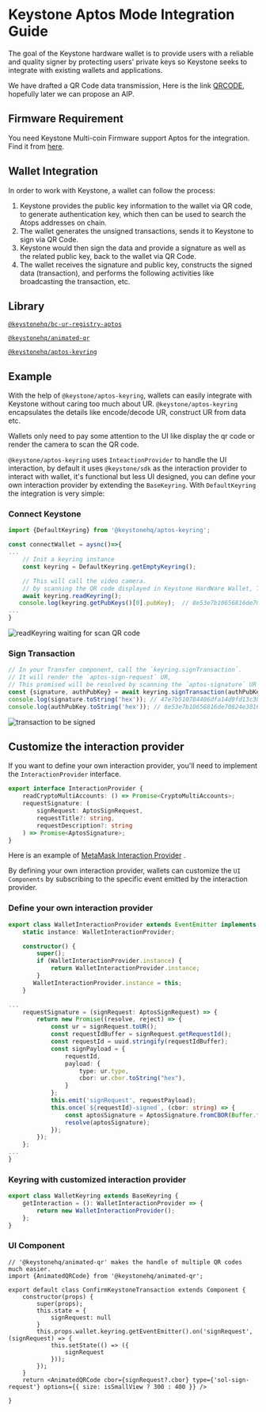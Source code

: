 # Keystone Aptos Mode Integration Guide

The goal of the Keystone hardware wallet is to provide users with a reliable and quality signer by protecting users'
private keys so Keystone seeks to integrate with existing wallets and applications.

We have drafted a QR Code data transmission, Here is the
link [QRCODE](https://github.com/KeystoneHQ/Keystone-developer-hub/issues/8), hopefully later we can propose an AIP.

## Firmware Requirement

You need Keystone Multi-coin Firmware support Aptos for the integration. Find it
from [here](https://keyst.one/firmware?locale=en).

## Wallet Integration

In order to work with Keystone, a wallet can follow the process:

1. Keystone provides the public key information to the wallet via QR code, to generate authentication key, which then
   can be used to search the Atops addresses on chain.
2. The wallet generates the unsigned transactions, sends it to Keystone to sign via QR Code.
3. Keystone would then sign the data and provide a signature as well as the related public key, back to the wallet via
   QR Code.
4. The wallet receives the signature and public key, constructs the signed data (transaction), and performs the
   following activities like broadcasting the transaction, etc.

## Library

[`@keystonehq/bc-ur-registry-aptos`](https://www.npmjs.com/package/@keystonehq/bc-ur-registry-aptos)

[`@keystonehq/animated-qr`](https://www.npmjs.com/package/@keystonehq/animated-qr)

[`@keystonehq/aptos-keyring`](https://www.npmjs.com/package/@keystonehq/aptos-keyring)

## Example

With the help of `@keystone/aptos-keyring`, wallets can easily integrate with Keystone without caring too much about UR.
`@keystone/aptos-keyring` encapsulates the details like encode/decode UR, construct UR from data etc. 

Wallets only need to pay some attention to the UI like display the qr code or render the camera to scan the QR
code.

`@keystone/aptos-keyring` uses `InteactionProvider` to handle the UI interaction, by default it uses `@keystone/sdk` as
the interaction provider to interact with wallet, it's functional but less UI designed, you can define your own
interaction provider by extending the `BaseKeyring`. With `DefaultKeyring` the integration is very simple:

### Connect Keystone

```ts
import {DefaultKeyring} from '@keystonehq/aptos-keyring';

const connectWallet = aysnc()=>{
...
    // Init a keyring instance 
    const keyring = DefaultKeyring.getEmptyKeyring();

    // This will call the video camera.
    // by scanning the QR code displayed in Keystone HardWare Wallet, The keyring will be initalized with public key, hdPath inforamtion.
    await keyring.readKeyring();
   console.log(keyring.getPubKeys()[0].pubKey);  // 8e53e7b10656816de70824e3016fc1a277e77825e12825dc4f239f418ab2e04e
...
}

```

![readKeyring waiting for scan QR code](../pics/aptos_read_keyring.png)

### Sign Transaction

```ts
// In your Transfer component, call the `keyring.signTransaction`.
// It will render the `aptos-sign-request` UR, 
// This promised will be resolved by scanning the `aptos-signature` UR generated from Keystone HardWare Wallet.
const {signature, authPubKey} = await keyring.signTransaction(authPubKey, signData);
console.log(signature.toString('hex')); // 47e7b510784406dfa14d9fd13c3834128b49c56ddfc28edb02c5047219779adeed12017e2f9f116e83762e86f805c7311ea88fb403ff21900e069142b1fb310e
console.log(authPubKey.toString('hex')); // 8e53e7b10656816de70824e3016fc1a277e77825e12825dc4f239f418ab2e04e
```

![transaction to be signed](../pics/aptos_sign_request.png)

## Customize the interaction provider

If you want to define your own interaction provider, you'll need to implement the `InteractionProvider` interface.

```ts
export interface InteractionProvider {
    readCryptoMultiAccounts: () => Promise<CryptoMultiAccounts>;
    requestSignature: (
        signRequest: AptosSignRequest,
        requestTitle?: string,
        requestDescription?: string
    ) => Promise<AptosSignature>;
}
```

Here is an example
of [MetaMask Interaction Provider](https://github.com/KeystoneHQ/keystone-airgaped-base/blob/master/packages/metamask-airgapped-keyring/src/MetaMaskInteractionProvider.ts)
.

By defining your own interaction provider, wallets can customize the `UI Components` by subscribing to the specific event
emitted by the interaction provider.

### Define your own interaction provider

```ts
export class WalletInteractionProvider extends EventEmitter implements InteractionProvider {
    static instance: WalletInteractionProvider;

    constructor() {
        super();
        if (WalletInteractionProvider.instance) {
            return WalletInteractionProvider.instance;
        }
       WalletInteractionProvider.instance = this;
    }

...
    requestSignature = (signRequest: AptosSignRequest) => {
        return new Promise((resolve, reject) => {
            const ur = signRequest.toUR();
            const requestIdBuffer = signRequest.getRequestId();
            const requestId = uuid.stringify(requestIdBuffer);
            const signPayload = {
                requestId,
                payload: {
                    type: ur.type,
                    cbor: ur.cbor.toString("hex"),
                }
            };
            this.emit('signRequest', requestPayload);
            this.once(`${requestId}-signed`, (cbor: string) => {
                const aptosSignature = AptosSignature.fromCBOR(Buffer.from(cbor, "hex"));
                resolve(aptosSignature);
            });
        });
    };
...
}
```

### Keyring with customized interaction provider

```ts
export class WalletKeyring extends BaseKeyring {
    getInteraction = (): WalletInteractionProvider => {
        return new WalletInteractionProvider();
    };
}
```

### UI Component

```tsx
// '@keystonehq/animated-qr' makes the handle of multiple QR codes much easier.
import {AnimatedQRCode} from '@keystonehq/animated-qr';

export default class ConfirmKeystoneTransaction extends Component {
    constructor(props) {
        super(props);
        this.state = {
            signRequest: null
        }
        this.props.wallet.keyring.getEventEmitter().on('signRequest', (signRequest) => {
            this.setState(() => ({
                signRequest
            }));
        });
    }
    return <AnimatedQRCode cbor={signRequest?.cbor} type={'sol-sign-request'} options={{ size: isSmallView ? 300 : 400 }} />
    
}

```
